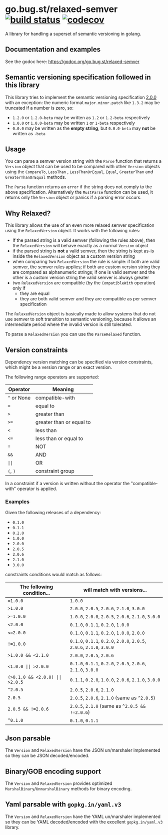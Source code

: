 # go.bug.st/relaxed-semver [![build status](https://github.com/bugst/relaxed-semver/workflows/test/badge.svg)](https://travis-ci.org/bugst/relaxed-semver) [![codecov](https://codecov.io/gh/bugst/relaxed-semver/branch/master/graph/badge.svg)](https://codecov.io/gh/bugst/relaxed-semver)

A library for handling a superset of semantic versioning in golang.

## Documentation and examples

See the godoc here: https://godoc.org/go.bug.st/relaxed-semver

## Semantic versioning specification followed in this library

This library tries to implement the semantic versioning specification [2.0.0](https://semver.org/spec/v2.0.0.html) with an exception: the numeric format `major.minor.patch` like `1.3.2` may be truncated if a number is zero, so:

- `1.2.0` or `1.2.0-beta` may be written as `1.2` or `1.2-beta` respectively
- `1.0.0` or `1.0.0-beta` may be written `1` or `1-beta` respectively
- `0.0.0` may be written as the **empty string**, but `0.0.0-beta` may **not** be written as `-beta`

## Usage

You can parse a semver version string with the `Parse` function that returns a `Version` object that can be used to be compared with other `Version` objects using the `CompareTo`, `LessThan` , `LessThanOrEqual`, `Equal`, `GreaterThan` and `GreaterThanOrEqual` methods.

The `Parse` function returns an `error` if the string does not comply to the above specification. Alternatively the `MustParse` function can be used, it returns only the `Version` object or panics if a parsing error occurs.

## Why Relaxed?

This library allows the use of an even more relaxed semver specification using the `RelaxedVersion` object. It works with the following rules:

- If the parsed string is a valid semver (following the rules above), then the `RelaxedVersion` will behave exactly as a normal `Version` object
- if the parsed string is **not** a valid semver, then the string is kept as-is inside the `RelaxedVersion` object as a custom version string
- when comparing two `RelaxedVersion` the rule is simple: if both are valid semver, the semver rules applies; if both are custom version string they are compared as alphanumeric strings; if one is valid semver and the other is a custom version string the valid semver is always greater
- two `RelaxedVersion` are compatible (by the `CompatibleWith` operation) only if
  - they are equal
  - they are both valid semver and they are compatible as per semver specification

The `RelaxedVersion` object is basically made to allow systems that do not use semver to soft transition to semantic versioning, because it allows an intermediate period where the invalid version is still tolerated.

To parse a `RelaxedVersion` you can use the `ParseRelaxed` function.

## Version constraints

Dependency version matching can be specified via version constraints, which might be a version range or an exact version.

The following range operators are supported:

| Operator    | Meaning                  |
| ----------- | ------------------------ |
| `^` or None | compatible-with          |
| `=`         | equal to                 |
| `>`         | greater than             |
| `>=`        | greater than or equal to |
| `<`         | less than                |
| `<=`        | less than or equal to    |
| `!`         | NOT                      |
| `&&`        | AND                      |
| `\|\|`      | OR                       |
| `(`, `)`    | constraint group         |

In a constraint if a version is written without the operator the "compatible-with" operator is applied.

### Examples

Given the following releases of a dependency:

- `0.1.0`
- `0.1.1`
- `0.2.0`
- `1.0.0`
- `2.0.0`
- `2.0.5`
- `2.0.6`
- `2.1.0`
- `3.0.0`

constraints conditions would match as follows:

| The following condition...       | will match with versions...                                            |
| -------------------------------- | ---------------------------------------------------------------------- |
| `=1.0.0`                         | `1.0.0`                                                                |
| `>1.0.0`                         | `2.0.0`, `2.0.5`, `2.0.6`, `2.1.0`, `3.0.0`                            |
| `>=1.0.0`                        | `1.0.0`, `2.0.0`, `2.0.5`, `2.0.6`, `2.1.0`, `3.0.0`                   |
| `<2.0.0`                         | `0.1.0`, `0.1.1`, `0.2.0`, `1.0.0`                                     |
| `<=2.0.0`                        | `0.1.0`, `0.1.1`, `0.2.0`, `1.0.0`, `2.0.0`                            |
| `!=1.0.0`                        | `0.1.0`, `0.1.1`, `0.2.0`, `2.0.0`, `2.0.5`, `2.0.6`, `2.1.0`, `3.0.0` |
| `>1.0.0 && <2.1.0`               | `2.0.0`, `2.0.5`, `2.0.6`                                              |
| `<1.0.0 \|\| >2.0.0`             | `0.1.0`, `0.1.1`, `0.2.0`, `2.0.5`, `2.0.6`, `2.1.0`, `3.0.0`          |
| `(>0.1.0 && <2.0.0) \|\| >2.0.5` | `0.1.1`, `0.2.0`, `1.0.0`, `2.0.6`, `2.1.0`, `3.0.0`                   |
| `^2.0.5`                         | `2.0.5`, `2.0.6`, `2.1.0`                                              |
| `2.0.5`                          | `2.0.5`, `2.0.6`, `2.1.0`  (same as `^2.0.5`)                          |
| `2.0.5 && !=2.0.6`               | `2.0.5`, `2.1.0`  (same as `^2.0.5 && !=2.0.6`)                        |
| `^0.1.0`                         | `0.1.0`, `0.1.1`                                                       |

## Json parsable

The `Version` and `RelaxedVersion` have the JSON un/marshaler implemented so they can be JSON decoded/encoded.

## Binary/GOB encoding support

The `Version` and `RelaxedVersion` provides optimized `MarshalBinary`/`UnmarshalBinary` methods for binary encoding.

## Yaml parsable with `gopkg.in/yaml.v3`

The `Version` and `RelaxedVersion` have the YAML un/marshaler implemented so they can be YAML decoded/encoded with the excellent `gopkg.in/yaml.v3` library.
